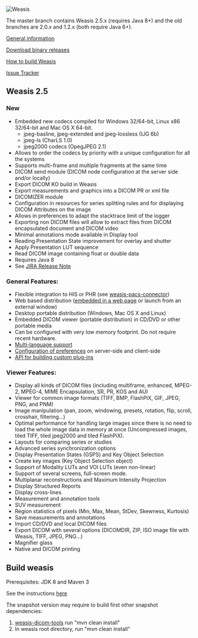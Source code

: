 ![Weasis](weasis-distributions/resources/images/about.png)

The master branch contains Weasis 2.5.x (requires Java 8+) and the old branches are 2.0.x and 1.2.x (both require Java 6+).

[General information](http://www.dcm4che.org/confluence/display/WEA/Home)

[Download binary releases](http://sourceforge.net/projects/dcm4che/files/Weasis)

[How to build Weasis](http://www.dcm4che.org/confluence/display/WEA/Building+Weasis+from+source)

[Issue Tracker](http://www.dcm4che.org/jira/browse/WEA)

## Weasis 2.5 ##

### New ###
* Embedded new codecs compiled for Windows 32/64-bit, Linux x86 32/64-bit and Mac OS X 64-bit.    
	* jpeg-basline, jpeg-extended and jpeg-lossless (IJG 6b)   
	* jpeg-ls (CharLS 1.0)   
	* jpeg2000 codecs (OpegJPEG 2.1)   
* Allows to order the codecs by priority with a unique configuration for all the systems
* Supports multi-frame and multiple fragments at the same time
* DICOM send module (DICOM node configuration at the server side and/or locally)
* Export DICOM KO build in Weasis
* Export measurements and graphics into a DICOM PR or xml file
* DICOMIZER module
* Configuration in resources for series splitting rules and for displaying DICOM Attributes on the image
* Allows in preferences to adapt the stacktrace limit of the logger
* Exporting non DICOM files will allow to extract files from DICOM encapsulated document and DICOM video
* Minimal annotations mode available in Display tool
* Reading Presentation State improvement for overlay and shutter
* Apply Presentation LUT sequence
* Read DICOM image containing float or double data
* Requires Java 8
* See [JIRA Release Note](http://www.dcm4che.org/jira/secure/ReleaseNote.jspa?projectId=10090&version=11282)

### General Features: ###
* Flexible integration to HIS or PHR (see [weasis-pacs-connector](https://github.com/nroduit/weasis-pacs-connector))
* Web based distribution ([embedded in a web page](https://github.com/nroduit/weasis-jnlp-distributions) or launch from an external window)
* Desktop portable distribution (Windows, Mac OS X and Linux)
* Embedded DICOM viewer (portable distribution) in CD/DVD or other portable media
* Can be configured with very low memory footprint. Do not require recent hardware.
* [Multi-language support](https://www.transifex.com/projects/p/weasis/)
* [Configuration of preferences](http://www.dcm4che.org/confluence/display/WEA/Weasis+Preferences) on server-side and client-side
* [API for building custom plug-ins](http://www.dcm4che.org/confluence/display/WEA/How+to+build+and+install+a+plug-in)

### Viewer Features: ###
* Display all kinds of DICOM files (including multiframe, enhanced, MPEG-2, MPEG-4, MIME Encapsulation, SR, PR, KOS and AU)
* Viewer for common image formats (TIFF, BMP, FlashPiX, GIF, JPEG, PNG, and PNM)
* Image manipulation (pan, zoom, windowing, presets, rotation, flip, scroll, crosshair, filtering...)
* Optimal performance for handling large images since there is no need to load the whole image data in memory at once (Uncompressed images, tiled TIFF, tiled jpeg2000 and tiled FlashPiX).
* Layouts for comparing series or studies
* Advanced series synchronization options
* Display Presentation States (GSPS) and Key Object Selection
* Create key images (Key Object Selection object)
* Support of Modality LUTs and VOI LUTs (even non-linear)
* Support of several screens, full-screen mode.
* Multiplanar reconstructions and Maximum Intensity Projection
* Display Structured Reports
* Display cross-lines
* Measurement and annotation tools
* SUV measurement
* Region statistics of pixels (Min, Max, Mean, StDev, Skewness, Kurtosis)
* Save measurements and annotations
* Import CD/DVD and local DICOM files
* Export DICOM with several options (DICOMDIR, ZIP, ISO image file with Weasis, TIFF, JPEG, PNG...)
* Magnifier glass
* Native and DICOM printing

## Build weasis ##

Prerequisites: JDK 8 and Maven 3

See the instructions [here](http://www.dcm4che.org/confluence/display/WEA/Building+Weasis+from+source)

The snapshot version may require to build first other snapshot dependencies:   
1. [weasis-dicom-tools](https://github.com/nroduit/weasis-dicom-tools) run "mvn clean install"
1. In weasis root directory, run "mvn clean install"